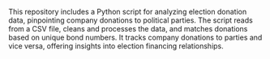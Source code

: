 This repository includes a Python script for analyzing election donation data, pinpointing company donations to political parties. The script reads from a CSV file, cleans and processes the data, and matches donations based on unique bond numbers. It tracks company donations to parties and vice versa, offering insights into election financing relationships.
